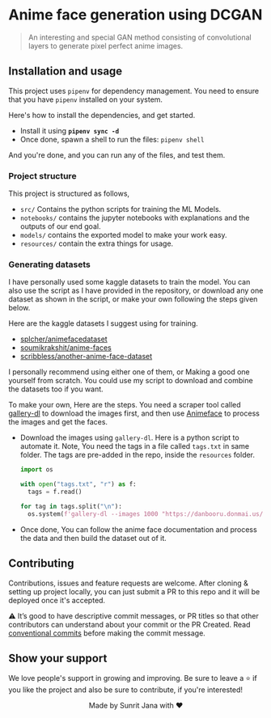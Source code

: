 # Anime face generation using DCGAN

> An interesting and special GAN method consisting of convolutional layers to generate pixel perfect anime images.

## Installation and usage

This project uses `pipenv` for dependency management. You need to ensure that you have `pipenv`
installed on your system.

Here's how to install the dependencies, and get started.

- Install it using **`pipenv sync -d`**
- Once done, spawn a shell to run the files: `pipenv shell`

And you're done, and you can run any of the files, and test them.

### Project structure

This project is structured as follows,

- `src/` Contains the python scripts for training the ML Models.
- `notebooks/` contains the jupyter notebooks with explanations and the outputs of our end
  goal.
- `models/` contains the exported model to make your work easy.
- `resources/` contain the extra things for usage.

### Generating datasets

I have personally used some kaggle datasets to train the model. You can also use the
script as I have provided in the repository, or download any one dataset as shown in the script, 
or make your own following the steps given below.

Here are the kaggle datasets I suggest using for training.
- [splcher/animefacedataset](https://kaggle.com/splcher/animefacedataset)
- [soumikrakshit/anime-faces](https://kaggle.com/soumikrakshit/anime-faces)
- [scribbless/another-anime-face-dataset](https://kaggle.com/scribbless/another-anime-face-dataset)

I personally recommend using either one of them, or Making a good one yourself from scratch. You could use 
my script to download and combine the datasets too if you want.

To make your own, Here are the steps. You need a scraper tool called [gallery-dl](https://github.com/mikf/gallery-dl)
to download the images first, and then use [Animeface](https://github.com/nya3jp/python-animeface)
to process the images and get the faces.

- Download the images using `gallery-dl`. Here is a python script to automate it. Note, You need the tags
  in a file called `tags.txt` in same folder. The tags are pre-added in the repo, inside the `resources`
  folder.
  ```python
  import os

  with open("tags.txt", "r") as f:
    tags = f.read()

  for tag in tags.split("\n"):
    os.system(f'gallery-dl --images 1000 "https://danbooru.donmai.us/posts?tags={tag}"')
  ```
- Once done, You can follow the anime face documentation and process the data and then build the
  dataset out of it.

## Contributing

Contributions, issues and feature requests are welcome. After cloning & setting up project locally, you
can just submit a PR to this repo and it will be deployed once it's accepted.

⚠️ It’s good to have descriptive commit messages, or PR titles so that other contributors can understand about your
commit or the PR Created. Read [conventional commits](https://www.conventionalcommits.org/en/v1.0.0-beta.3/)
before making the commit message.

## Show your support

We love people's support in growing and improving. Be sure to leave a ⭐️ if you like the project and
also be sure to contribute, if you're interested!

<div align="center">
Made by Sunrit Jana with ♥
</div>
